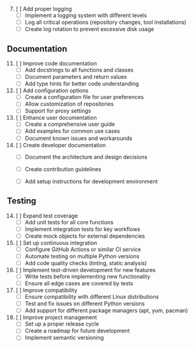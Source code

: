 7. [ ] Add proper logging
   - [ ] Implement a logging system with different levels
   - [ ] Log all critical operations (repository changes, tool installations)
   - [ ] Create log rotation to prevent excessive disk usage

## Documentation

11. [ ] Improve code documentation
    - [ ] Add docstrings to all functions and classes
    - [ ] Document parameters and return values
    - [ ] Add type hints for better code understanding

10. [ ] Add configuration options
    - [ ] Create a configuration file for user preferences
    - [ ] Allow customization of repositories
    - [ ] Support for proxy settings

12. [ ] Enhance user documentation
    - [ ] Create a comprehensive user guide
    - [ ] Add examples for common use cases
    - [ ] Document known issues and workarounds

13. [ ] Create developer documentation
    - [ ] Document the architecture and design decisions
    - [ ] Create contribution guidelines
    - [ ] Add setup instructions for development environment


## Testing

14. [ ] Expand test coverage
    - [ ] Add unit tests for all core functions
    - [ ] Implement integration tests for key workflows
    - [ ] Create mock objects for external dependencies

15. [ ] Set up continuous integration
    - [ ] Configure GitHub Actions or similar CI service
    - [ ] Automate testing on multiple Python versions
    - [ ] Add code quality checks (linting, static analysis)

16. [ ] Implement test-driven development for new features
    - [ ] Write tests before implementing new functionality
    - [ ] Ensure all edge cases are covered by tests

18. [ ] Improve compatibility
    - [ ] Ensure compatibility with different Linux distributions
    - [ ] Test and fix issues on different Python versions
    - [ ] Add support for different package managers (apt, yum, pacman)
25. [ ] Improve project management
    - [ ] Set up a proper release cycle
    - [ ] Create a roadmap for future development
    - [ ] Implement semantic versioning